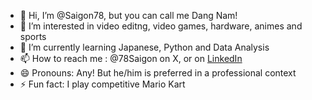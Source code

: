 - 👋 Hi, I’m @Saigon78, but you can call me Dang Nam!
- 👀 I’m interested in video editng, video games, hardware, animes and sports
- 🌱 I’m currently learning Japanese, Python and Data Analysis
- 📫 How to reach me : @78Saigon on X, or on <a href="https://www.linkedin.com/in/dang-nam-nguyen/" target="_blank">LinkedIn</a>
- 😄 Pronouns: Any! But he/him is preferred in a professional context
- ⚡ Fun fact: I play competitive Mario Kart

<!---
Saigon78/Saigon78 is a ✨ special ✨ repository because its `README.md` (this file) appears on your GitHub profile.
You can click the Preview link to take a look at your changes.
--->
